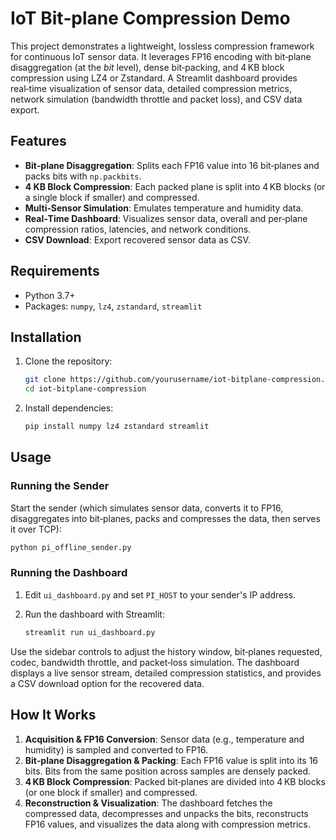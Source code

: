 # IoT Bit‑plane Compression Demo

This project demonstrates a lightweight, lossless compression framework for continuous IoT sensor data. It leverages FP16 encoding with bit‑plane disaggregation (at the *bit* level), dense bit‑packing, and 4 KB block compression using LZ4 or Zstandard. A Streamlit dashboard provides real‑time visualization of sensor data, detailed compression metrics, network simulation (bandwidth throttle and packet loss), and CSV data export.

## Features

- **Bit‑plane Disaggregation**: Splits each FP16 value into 16 bit‑planes and packs bits with `np.packbits`.
- **4 KB Block Compression**: Each packed plane is split into 4 KB blocks (or a single block if smaller) and compressed.
- **Multi‑Sensor Simulation**: Emulates temperature and humidity data.
- **Real‑Time Dashboard**: Visualizes sensor data, overall and per‑plane compression ratios, latencies, and network conditions.
- **CSV Download**: Export recovered sensor data as CSV.

## Requirements

- Python 3.7+
- Packages: `numpy`, `lz4`, `zstandard`, `streamlit`

## Installation

1. Clone the repository:

   ```bash
   git clone https://github.com/yourusername/iot-bitplane-compression.git
   cd iot-bitplane-compression
   ```

2. Install dependencies:

   ```bash
   pip install numpy lz4 zstandard streamlit
   ```

## Usage

### Running the Sender

Start the sender (which simulates sensor data, converts it to FP16, disaggregates into bit‑planes, packs and compresses the data, then serves it over TCP):

```bash
python pi_offline_sender.py
```

### Running the Dashboard

1. Edit `ui_dashboard.py` and set `PI_HOST` to your sender's IP address.
2. Run the dashboard with Streamlit:

   ```bash
   streamlit run ui_dashboard.py
   ```

Use the sidebar controls to adjust the history window, bit‑planes requested, codec, bandwidth throttle, and packet‑loss simulation. The dashboard displays a live sensor stream, detailed compression statistics, and provides a CSV download option for the recovered data.

## How It Works

1. **Acquisition & FP16 Conversion**: Sensor data (e.g., temperature and humidity) is sampled and converted to FP16.
2. **Bit‑plane Disaggregation & Packing**: Each FP16 value is split into its 16 bits. Bits from the same position across samples are densely packed.
3. **4 KB Block Compression**: Packed bit‑planes are divided into 4 KB blocks (or one block if smaller) and compressed.
4. **Reconstruction & Visualization**: The dashboard fetches the compressed data, decompresses and unpacks the bits, reconstructs FP16 values, and visualizes the data along with compression metrics.